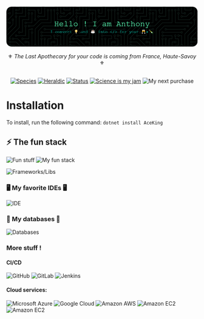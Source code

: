 ![whatever](/assets/header.png)

<div align="center">⚜️ <i>The Last Apothecary for your code is coming from France, Haute-Savoy</i> ⚜️</div>

<br/>

<div align="center">



[![Species](https://img.shields.io/badge/Species-Space_Marine-blue?style=flat-square&logo=mailchimp&logoColor=white)](https://en.wikipedia.org/wiki/Homo_sapiens) [![Heraldic](https://img.shields.io/badge/Faction-Loyalist_Emperor's_Children-purple?style=flat-square&logo=banner&logoColor=white)](https://en.wikipedia.org/wiki/Homo_sapiens) 
[![Status](https://img.shields.io/badge/Status-Staged_in_drop_pod-success?style=flat-square&logo=gravatar&logoColor=white)](https://en.wikipedia.org/wiki/Life)
 [![Science is my jam](https://img.shields.io/badge/My%20Jam-Stairway_To_Daddy_Big_E-black?style=flat-square&logo=applemusic&logoColor=white)](https://warhammer40k.fandom.com/wiki/Emperor_of_Mankind)  ![My next purchase](https://img.shields.io/badge/Next%20Purchase-CSharp_Bolter_50mm_MK_IV-magenta?style=flat-square&logo=amazon)

</div>

# Installation
To install, run the following command: ```dotnet install AceKing ```

## ⚡ The fun stack

![Fun stuff](https://skillicons.dev/icons?i=cs,net,java,python)
![My fun stack](https://skillicons.dev/icons?i=html,css,jquery,js,ts,react,vite,vue)

![Frameworks/Libs](https://skillicons.dev/icons?i=materialui,bootstrap)

### 🖥️ My favorite IDEs 🖥️
![IDE](https://skillicons.dev/icons?i=vscode,visualstudio)

### 💾 My databases 💾

![Databases](https://skillicons.dev/icons?i=sqlite,postgres,mysql,mongodb)

### More stuff !

#### CI/CD
![GitHub](https://img.shields.io/badge/-GitHub-181717?style=flat-square&logo=github)
![GitLab](https://img.shields.io/badge/-GitLab-FCA121?style=flat-square&logo=gitlab)
![Jenkins](https://img.shields.io/badge/-Jenkins-white?style=flat-square&logo=jenkins)

#### Cloud services:
![Microsoft Azure](https://img.shields.io/badge/Microsoft%20Azure-232F7E?style=flat-square&logo=microsoft-azure)
![Google Cloud](https://img.shields.io/badge/Google%20Cloud-black?style=flat-square&logo=google-cloud) ![Amazon AWS](https://img.shields.io/badge/Amazon%20AWS-232F3E?style=flat-square&logo=amazonwebservices) ![Amazon EC2](https://img.shields.io/badge/Amazon%20EC2-232F3E?style=flat-square&logo=amazonec2) ![Amazon EC2](https://img.shields.io/badge/Amazon%20ECS-232F3E?style=flat-square&logo=amazonecs)